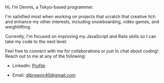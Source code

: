 Hi, I'm Dennis, a Tokyo-based programmer. 

I'm satisfied most when working on projects that scratch that creative itch and enhance my other interests, including snowboarding, video games, and weightlifting.

Currently, I'm focused on improving my JavaScript and Rails skills so I can take my code to the next level. 

Feel free to connect with me for collaborations or just to chat about coding! Reach out to me at any of the following:

- LinkedIn: [Profile](https://www.linkedin.com/in/dennis-john-brown-jr/)

- Email: djbrownjr40@gmail.com

<!---
djbrownjr40/djbrownjr40 is a ✨ special ✨ repository because its `README.md` (this file) appears on your GitHub profile.
You can click the Preview link to take a look at your changes.
--->
